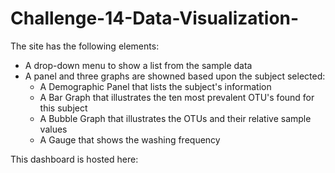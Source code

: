 # Challenge-14-Data-Visualization-
The site has the following elements:

* A drop-down menu to show a list from the sample data
* A panel and three graphs are showned based upon the subject selected:
  * A Demographic Panel that lists the subject's information
  * A Bar Graph that illustrates the ten most prevalent OTU's found for this subject
  * A Bubble Graph that illustrates the OTUs and their relative sample values
  * A Gauge that shows the washing frequency

This dashboard is hosted here: